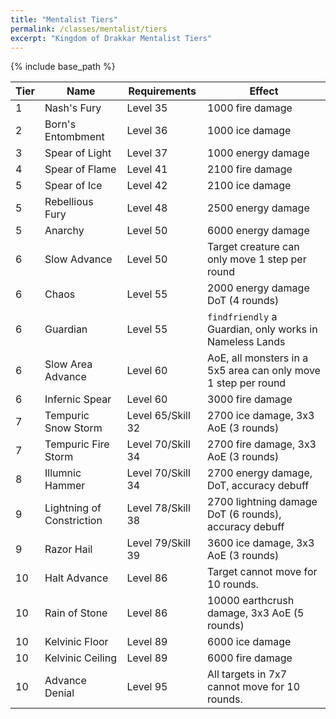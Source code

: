 ```yaml
---
title: "Mentalist Tiers"
permalink: /classes/mentalist/tiers
excerpt: "Kingdom of Drakkar Mentalist Tiers"
---
```


{% include base_path %}

Tier | Name | Requirements | Effect
---- | ---- | ------------ | ------
1    | Nash's Fury                | Level 35 | 1000 fire damage
2    | Born's Entombment          | Level 36 | 1000 ice damage
3    | Spear of Light             | Level 37 | 1000 energy damage
4    | Spear of Flame             | Level 41 | 2100 fire damage
5    | Spear of Ice               | Level 42 | 2100 ice damage
5    | Rebellious Fury            | Level 48 | 2500 energy damage
5    | Anarchy                    | Level 50 | 6000 energy damage
6    | Slow Advance               | Level 50 | Target creature can only move 1 step per round
6    | Chaos                      | Level 55 | 2000 energy damage DoT (4 rounds)
6    | Guardian                   | Level 55 | `findfriendly` a Guardian, only works in Nameless Lands
6    | Slow Area Advance          | Level 60 | AoE, all monsters in a 5x5 area can only move 1 step per round
6    | Infernic Spear             | Level 60 | 3000 fire damage
7    | Tempuric Snow Storm        | Level 65/Skill 32 | 2700 ice damage, 3x3 AoE (3 rounds)
7    | Tempuric Fire Storm        | Level 70/Skill 34 | 2700 fire damage, 3x3 AoE (3 rounds)
8    | Illumnic Hammer            | Level 70/Skill 34 | 2700 energy damage, DoT, accuracy debuff
9    | Lightning of Constriction  | Level 78/Skill 38 | 2700 lightning damage DoT (6 rounds), accuracy debuff
9    | Razor Hail                 | Level 79/Skill 39 | 3600 ice damage, 3x3 AoE (3 rounds)
10   | Halt Advance               | Level 86 | Target cannot move for 10 rounds.
10   | Rain of Stone              | Level 86 | 10000 earthcrush damage, 3x3 AoE (5 rounds)
10   | Kelvinic Floor             | Level 89 | 6000 ice damage
10   | Kelvinic Ceiling           | Level 89 | 6000 fire damage
10   | Advance Denial             | Level 95 | All targets in 7x7 cannot move for 10 rounds.
